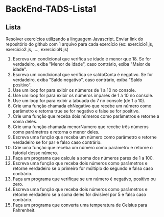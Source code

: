 # BackEnd-TADS-Lista1
## Lista
Resolver exercícios utilizando a linguagem Javascript. Enviar link do repositório do github com 1 arquivo para cada exercício (ex: exercicio1.js, exercicio2.js, ...., exercicioN.js)

1. Escreva um condicional que verifica se idade é menor que 18. Se for verdadeiro, exiba "Menor de idade", caso contrário, exiba "Maior de idade".
2. Escreva um condicional que verifica se saldoConta é negativo. Se for verdadeiro, exiba "Saldo negativo", caso contrário, exiba "Saldo positivo".
3. Use um loop for para exibir os números de 1 a 10 no console.
4. Use um loop for para exibir os números ímpares de 1 a 10 no console.
5. Use um loop for para exibir a tabuada do 7 no console (de 1 a 10).
6. Crie uma função chamada ehNegativo que recebe um número como parâmetro e retorna true se for negativo e false se for positivo.
7. Crie uma função que receba dois números como parâmetros e retorne a soma deles.
8. Crie uma função chamada menorNumero que recebe três números como parâmetros e retorna o menor deles.
9. Escreva uma função que receba um número como parâmetro e retorne verdadeiro se for par e falso caso contrário.
10. Crie uma função que receba um número como parâmetro e retorne o fatorial desse número.
11. Faça um programa que calcule a soma dos números pares de 1 a 100.
12. Escreva uma função que receba dois números como parâmetros e retorne verdadeiro se o primeiro for múltiplo do segundo e falso caso contrário.
13. Faça um programa que verifique se um número é negativo, positivo ou zero.
14. Escreva uma função que receba dois números como parâmetros e retorne verdadeiro se a soma deles for divisível por 5 e falso caso contrário.
15. Faça um programa que converta uma temperatura de Celsius para Fahrenheit.
